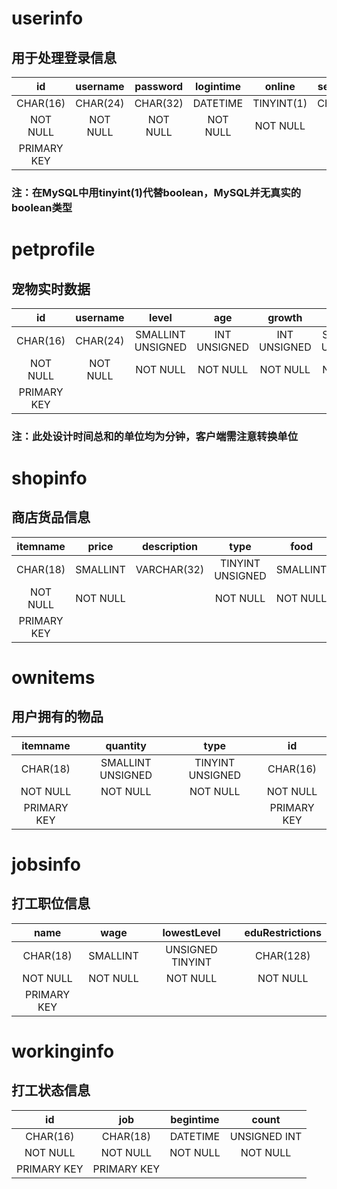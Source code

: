 ﻿# userinfo
## 用于处理登录信息
|     id    |username|password|logintime|  online  |secretkey|heartbeat|
|:---------:|:------:|:------:|:-------:|:--------:|:-------:|:-------:|
|  CHAR(16) |CHAR(24)|CHAR(32)| DATETIME|TINYINT(1)| CHAR(20)| DATATIME|
|  NOT NULL |NOT NULL|NOT NULL| NOT NULL| NOT NULL |         |         |
|PRIMARY KEY|        |        |         |          |         |         |
### 注：在MySQL中用tinyint(1)代替boolean，MySQL并无真实的boolean类型
 
# petprofile
## 宠物实时数据
|     id    |username|      level      |    age     |   growth   |      food       |     clean       |     health     |      mood       |  growth_speed  |   status   | online_time|tuotuo|
|:---------:|:------:|:---------------:|:----------:|:----------:|:---------------:|:---------------:|:--------------:|:---------------:|:--------------:|:----------:|:----------:|:----:|
|  CHAR(16) |CHAR(24)|SMALLINT UNSIGNED|INT UNSIGNED|INT UNSIGNED|SMALLINT UNSIGNED|SMALLINT UNSIGNED|TINYINT UNSIGNED|SMALLINT UNSIGNED|TINYINT UNSIGNED|INT UNSIGNED|INT UNSIGNED| INT  |
|  NOT NULL |NOT NULL|     NOT NULL    |  NOT NULL  |  NOT NULL  |    NOT NULL     |    NOT NULL     |    NOT NULL    |     NOT NULL    |    NOT NULL    |  NOT NULL  |  NOT NULL  |      |
|PRIMARY KEY|        |                 |            |            |                 |                 |                |                 |                |            |            |      |
### 注：此处设计时间总和的单位均为分钟，客户端需注意转换单位

# shopinfo
## 商店货品信息
|  itemname |  price |description|      type      |  food  |  clean | health |
|:---------:|:------:|:---------:|:--------------:|:------:|:------:|:------:|
|  CHAR(18) |SMALLINT|VARCHAR(32)|TINYINT UNSIGNED|SMALLINT|SMALLINT|SMALLINT|
|  NOT NULL |NOT NULL|           |    NOT NULL    |NOT NULL|NOT NULL|NOT NULL|
|PRIMARY KEY|        |           |                |        |        |        |

# ownitems
## 用户拥有的物品
|  itemname |    quantity     |     type       |     id    |
|:---------:|:---------------:|:--------------:|:---------:|
|  CHAR(18) |SMALLINT UNSIGNED|TINYINT UNSIGNED|  CHAR(16) |
|  NOT NULL |    NOT NULL     |    NOT NULL    |  NOT NULL |
|PRIMARY KEY|                 |                |PRIMARY KEY|

# jobsinfo
## 打工职位信息
|    name   |  wage  |   lowestLevel  |eduRestrictions|
|:---------:|:------:|:--------------:|:-------------:|
|  CHAR(18) |SMALLINT|UNSIGNED TINYINT|   CHAR(128)   |
|  NOT NULL |NOT NULL|    NOT NULL    |   NOT NULL    |
|PRIMARY KEY|        |                |               |

# workinginfo
## 打工状态信息
|     id    |    job    |   begintime  |    count   |
|:---------:|:---------:|:------------:|:----------:|
|  CHAR(16) |  CHAR(18) |   DATETIME   |UNSIGNED INT|
|  NOT NULL |  NOT NULL |   NOT NULL   |  NOT NULL  |
|PRIMARY KEY|PRIMARY KEY|              |            |
